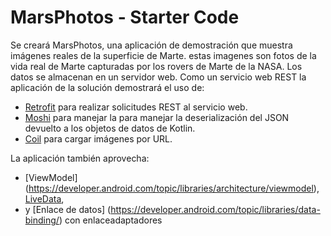 MarsPhotos - Starter Code
==================================
Se creará MarsPhotos, una aplicación de demostración que muestra imágenes reales de la superficie de Marte. estas imagenes son fotos de la vida real de Marte capturadas por los rovers de Marte de la NASA. Los datos se almacenan en un servidor web. Como un servicio web REST la aplicación de la solución demostrará el uso de:
- [Retrofit](https://square.github.io/retrofit/) para realizar solicitudes REST al servicio web.
- [Moshi](https://github.com/square/moshi) para manejar la para manejar la deserialización del JSON devuelto a los objetos de datos de Kotlin.
- [Coil](https://coil-kt.github.io/coil/) para cargar imágenes por URL.

La aplicación también aprovecha: 
- [ViewModel] (https://developer.android.com/topic/libraries/architecture/viewmodel), [LiveData](https://developer.android.com/topic/libraries/architecture/livedata), 
- y [Enlace de datos] (https://developer.android.com/topic/libraries/data-binding/) con enlaceadaptadores
